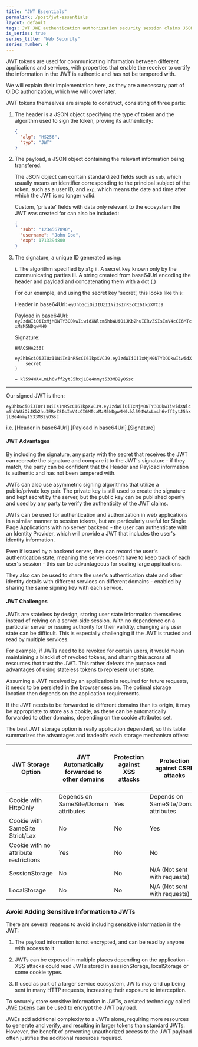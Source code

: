 ```yaml
---
title: "JWT Essentials"
permalink: /post/jwt-essentials
layout: default
tags: JWT JWE authentication authorization security session claims JSON-Web-Token 
is_series: true
series_title: "Web Security"
series_number: 4
---
```


JWT tokens are used for communicating information between different applications and services, with properties that enable the receiver to certify the information in the JWT is authentic and has not be tampered with.

We will explain their implementation here, as they are a necessary part of OIDC authorization, which we will cover later.

JWT tokens themselves are simple to construct, consisting of three parts:

1. The header is a JSON object specifying the type of token and the algorithm used to sign the token, proving its authenticity:

	```json
	{
	  "alg": "HS256",
	  "typ": "JWT"
	}
	```

2. The payload, a JSON object containing the relevant information being transfered. 

	The JSON object can contain standardized fields such as `sub`, which usually means an identifier corresponding to the principal subject of the token, such as a user ID, and `exp`, which means the date and time after which the JWT is no longer valid. 

	Custom, 'private' fields with data only relevant to the ecosystem the JWT was created for can also be included:

	```json
	{
	  "sub": "1234567890",
	  "username": "John Doe",
	  "exp": 1713394800
	}
	```

3. The signature, a unique ID generated using:
	
	i. The algorithm specified by `alg`
	ii. A secret key known only by the communicating parties
	iii. A string created from base64Url encoding the header and payload and concatenating them with a dot (.)
	
	For our example, and using the secret key 'secret', this looks like this:

	Header in base64Url: `eyJhbGciOiJIUzI1NiIsInR5cCI6IkpXVCJ9`

	Payload in base64Url: `eyJzdWIiOiIxMjM0NTY3ODkwIiwidXNlcm5hbWUiOiJKb2huIERvZSIsImV4cCI6MTcxMzM5NDgwMH0`

	Signature: 

	```
	HMACSHA256(
		eyJhbGciOiJIUzI1NiIsInR5cCI6IkpXVCJ9.eyJzdWIiOiIxMjM0NTY3ODkwIiwidXNlcm5hbWUiOiJKb2huIERvZSIsImV4cCI6MTcxMzM5NDgwMH0,
		secret
	) 
	```

	`= kl594WAxLmLh6vff2ytJ5hxjLBe4nmyt533MB2yOSsc`
	
	
***

Our signed JWT is then:

`eyJhbGciOiJIUzI1NiIsInR5cCI6IkpXVCJ9.eyJzdWIiOiIxMjM0NTY3ODkwIiwidXNlcm5hbWUiOiJKb2huIERvZSIsImV4cCI6MTcxMzM5NDgwMH0.kl594WAxLmLh6vff2ytJ5hxjLBe4nmyt533MB2yOSsc`

i.e. [Header in base64Url].[Payload in base64Url].[Signature]

#### JWT Advantages

By including the signature, any party with the secret that receives the JWT can recreate the signature and compare it to the JWT's signature - if they match, the party can be confident that the Header and Payload information is authentic and has not been tampered with.

JWTs can also use asymmetric signing algorithms that utilize a public/private key pair. The private key is still used to create the signature and kept secret by the server, but the public key can be published openly and used by any party to verify the authenticity of the JWT claims.


JWTs can be used for authentication and authorization in web applications in a similar manner to session tokens, but are particularly useful for Single Page Applications with no server backend -
the user can authenticate with an Identity Provider, which will provide a JWT that includes the user's identity information.

Even if issued by a backend server, they can record the user's authentication state, meaning the server doesn't have to keep track of each user's session - this can be advantageous for scaling large applications.

They also can be used to share the user's authentication state and other identity details with different services on different domains - enabled by sharing the same signing key with each service.

#### JWT Challenges

JWTs are stateless by design, storing user state information themselves instead of relying on a server-side session. With no dependence on a particular server or issuing authority for their validity, changing any user state can be difficult. This is especially challenging if the JWT is trusted and read by multiple services. 

For example, if JWTs need to be revoked for certain users, it would mean maintaining a blacklist of revoked tokens, and sharing this across all resources that trust the JWT. This rather defeats the purpose and advantages of using stateless tokens to represent user state.

Assuming a JWT received by an application is required for future requests, it needs to be persisted in the browser session. The optimal storage location then depends on the application requirements. 

If the JWT needs to be forwarded to different domains than its origin, it may be appropriate to store as a cookie, as these can be automatically forwarded to other domains, depending on the cookie attributes set.

The best JWT storage option is really application dependent, so this table summarizes the advantages and tradeoffs each storage mechanism offers:

| JWT Storage Option                     | JWT Automatically forwarded to other domains | Protection against XSS attacks | Protection against CSRF attacks | JWT Content can be read by app | JWT Can be forwarded to any domain using JS | Persists across different Browser Sessions |
| -------------------------------------- | ---------------------------------------- | ------------------------------ | ------------------------------- | ------------------------------ | ------------------------------------------- | ------------------------------------------- |
| Cookie with HttpOnly                  | Depends on SameSite/Domain attributes  | Yes                            | Depends on SameSite/Domain attributes  | No                             | No                                          | Depends if MaxAge/Expires set              |
| Cookie with SameSite Strict/Lax       | No                                       | No                             | Yes                             | Yes                            | Yes                                         | Depends if MaxAge/Expires set              |
| Cookie with no attribute restrictions | Yes                                      | No                             | No                              | Yes                            | Yes                                         | Depends if MaxAge/Expires set              |
| SessionStorage                         | No                                       | No                             | N/A (Not sent with requests)    | Yes                            | Yes                                         | No                                          |
| LocalStorage                           | No                                       | No                             | N/A (Not sent with requests)    | Yes                            | Yes                                         | Yes                                         |


### Avoid Adding Sensitive Information to JWTs

There are several reasons to avoid including sensitive information in the JWT:

1. The payload information is not encrypted, and can be read by anyone with access to it

2. JWTs can be exposed in multiple places depending on the application - XSS attacks could read JWTs stored in sessionStorage, localStorage or some cookie types.

3. If used as part of a larger service ecosystem, JWTs may end up being sent in many HTTP requests, increasing their exposure to interception.

To securely store sensitive information in JWTs, a related technology called [JWE tokens](https://datatracker.ietf.org/doc/html/rfc7516) can be used to encrypt the JWT payload. 

JWEs add additional complexity to a JWTs alone, requiring more resources to generate and verify, and resulting in larger tokens than standard JWTs. However, the benefit of preventing unauthorized access to the JWT payload often justifies the additional resources required. 

